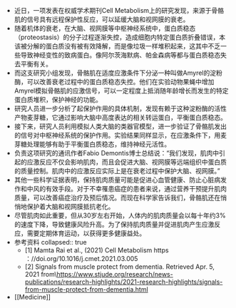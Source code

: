 - 近日，一项发表在权威学术期刊Cell Metabolism上的研究发现，来源于骨骼肌的信号具有远程保护性反应，可以延缓大脑和视网膜的衰老。
- 随着机体的衰老，在大脑、视网膜等中枢神经系统中，蛋白质稳态（proteostasis）的分子过程逐渐失控，造成细胞内特定蛋白质折叠错误，本该被分解的蛋白质没有被有效降解，而是像垃圾一样堆积起来，这其中不乏一些导致神经变性的致病蛋白。像阿尔茨海默病、帕金森病等都与蛋白质稳态失去平衡有关。
- 而这支研究小组发现，骨骼肌在适度应激条件下分泌一种叫做Amyrel的淀粉酶，可以改善衰老过程中的蛋白质稳态失控。他们在实验动物果蝇中增加Amyrel模拟骨骼肌的应激信号，可以一定程度上抵消随年龄增长而发生的特定蛋白质堆积，保护神经的功能。
- 研究人员进一步分析了起保护作用的具体机制，发现有赖于这种淀粉酶的活性产物麦芽糖，它通过影响大脑中高度表达的相关转运蛋白，平衡蛋白质稳态。
- 接下来，研究人员利用模拟人类大脑的类器官模型，进一步验证了骨骼肌发出的信号对中枢神经系统的保护作用。实验结果同样显示，在应激条件下，用麦芽糖处理能够有助于平衡蛋白质稳态，维持神经元活性。
- 负责这项研究的通讯作者Fabio Demontis博士总结说：“我们发现，肌肉中引起的应激反应不仅会影响肌肉，而且会促进大脑、视网膜等远端组织中蛋白质的质量控制。肌肉中的应激反应实际上是在衰老过程中保护大脑、视网膜。”
- 其他一些科学证据表明，保持肌肉质量可能是促进心血管健康、防止心脏病发作和中风的有效手段。对于不幸罹患癌症的患者来说，通过营养干预提升肌肉质量，可以改善癌症治疗及预后情况。而现在科学家告诉我们，骨骼肌还在悄悄地保护着大脑和视网膜抵抗老化。
- 尽管肌肉如此重要，但从30岁左右开始，人体内的肌肉质量会以每十年约3%的速度下降，导致健康风险升高。为了保持肌肉质量并促进肌肉产生应激反应，需要定期体育运动，以获得更多健康益处。
- 参考资料
  collapsed:: true
	- [1] Mamta Rai et al., (2021) Cell Metabolism https ：//doi.org/10.1016/j.cmet.2021.03.005
	- [2] Signals from muscle protect from dementia. Retrieved Apr. 5, 2021 from\https://www.stjude.org/research/news-publications/research-highlights/2021-research-highlights/signals-from-muscle-protect-from-dementia.html
- [[Medicine]]